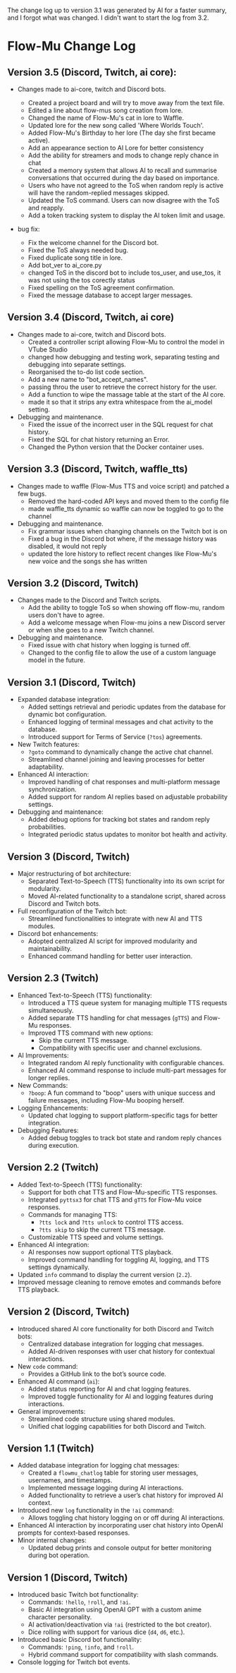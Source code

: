 The change log up to version 3.1 was generated by AI for a faster summary, and I forgot what was changed. I didn't want to start the log from 3.2.

# Flow-Mu Change Log 

## Version 3.5 (Discord, Twitch, ai core):
- Changes made to ai-core, twitch and Discord bots.
  - Created a project board and will try to move away from the text file.
  - Edited a line about flow-mus song creation from lore.
  - Changed the name of Flow-Mu's cat in lore to Waffle.
  - Updated lore for the new song called  'Where Worlds Touch'.
  - Added Flow-Mu's Birthday to her lore (The day she first became active).
  - Add an appearance section to AI Lore for better consistency
  - Add the ability for streamers and mods to change reply chance in chat
  - Created a memory system that allows AI to recall and summarise conversations that occurred during the day based on importance.
  - Users who have not agreed to the ToS when random reply is active will have the random-replied messages skipped.
  - Updated the ToS command. Users can now disagree with the ToS and reapply.
  - Add a token tracking system to display the AI token limit and usage.

- bug fix:
  - Fix the welcome channel for the Discord bot.
  - Fixed the ToS always needed bug.
  - Fixed duplicate song title in lore.
  - Add bot_ver to ai_core.py
  - changed ToS in the discord bot to include tos_user, and use_tos, it was not using the tos corectly status
  - Fixed spelling on the ToS agreement confirmation.
  - Fixed the message database to accept larger messages.


## Version 3.4 (Discord, Twitch, ai core)
- Changes made to ai-core, twitch and Discord bots.
  - Created a controller script allowing Flow-Mu to control the model in VTube Studio
  - changed how debugging and testing work, separating testing and debugging into separate settings.
  - Reorganised  the to-do list code section.
  - Add a new name to "bot_accept_names".
  - passing throu the user to retrieve the correct history for the user.
  - Add a function to wipe the massage table at the  start of the AI core.
  - made it so that it strips any extra whitespace from the ai_model setting.
- Debugging and maintenance.
  - Fixed the issue of the incorrect user in the SQL request for chat history.
  - Fixed the SQL for chat history returning an Error.
  - Changed the Python version that the Docker container uses.

## Version 3.3 (Discord, Twitch, waffle_tts)
- Changes made to waffle (Flow-Mus TTS and voice script) and patched a few bugs.
  - Removed the hard-coded API keys and moved them to the config file
  - made waffle_tts dynamic so waffle can now be toggled to go to the channel 
- Debugging and maintenance.
  - Fix grammar issues when changing channels on the Twitch bot is on
  - Fixed a bug in the Discord bot where, if the message history was disabled, it would not reply
  - updated the lore history to reflect recent changes like Flow-Mu's new voice and the songs she has written
  
## Version 3.2 (Discord, Twitch)
- Changes made to the Discord and Twitch scripts.
  - Add the ability to toggle ToS so when showing off flow-mu, random users don't have to agree.
  - Add a welcome message when Flow-mu joins a new Discord server or when she goes to a new Twitch channel.
- Debugging and maintenance.
  - Fixed issue with chat history when logging is turned off.
  - Changed to the config file to allow the use of a custom language model in the future.

## Version 3.1 (Discord, Twitch)
- Expanded database integration:
  - Added settings retrieval and periodic updates from the database for dynamic bot configuration.
  - Enhanced logging of terminal messages and chat activity to the database.
  - Introduced support for Terms of Service (`?tos`) agreements.
- New Twitch features:
  - `?goto` command to dynamically change the active chat channel.
  - Streamlined channel joining and leaving processes for better adaptability.
- Enhanced AI interaction:
  - Improved handling of chat responses and multi-platform message synchronization.
  - Added support for random AI replies based on adjustable probability settings.
- Debugging and maintenance:
  - Added debug options for tracking bot states and random reply probabilities.
  - Integrated periodic status updates to monitor bot health and activity.

## Version 3 (Discord, Twitch)
- Major restructuring of bot architecture:
  - Separated Text-to-Speech (TTS) functionality into its own script for modularity.
  - Moved AI-related functionality to a standalone script, shared across Discord and Twitch bots.
- Full reconfiguration of the Twitch bot:
  - Streamlined functionalities to integrate with new AI and TTS modules.
- Discord bot enhancements:
  - Adopted centralized AI script for improved modularity and maintainability.
  - Enhanced command handling for better user interaction.


## Version 2.3 (Twitch)
- Enhanced Text-to-Speech (TTS) functionality:
  - Introduced a TTS queue system for managing multiple TTS requests simultaneously.
  - Added separate TTS handling for chat messages (`gTTS`) and Flow-Mu responses.
  - Improved TTS command with new options:
    - Skip the current TTS message.
    - Compatibility with specific user and channel exclusions.
- AI Improvements:
  - Integrated random AI reply functionality with configurable chances.
  - Enhanced AI command response to include multi-part messages for longer replies.
- New Commands:
  - `?boop`: A fun command to "boop" users with unique success and failure messages, including Flow-Mu booping herself.
- Logging Enhancements:
  - Updated chat logging to support platform-specific tags for better integration.
- Debugging Features:
  - Added debug toggles to track bot state and random reply chances during execution.

## Version 2.2 (Twitch)
- Added Text-to-Speech (TTS) functionality:
  - Support for both chat TTS and Flow-Mu-specific TTS responses.
  - Integrated `pyttsx3` for chat TTS and `gTTS` for Flow-Mu voice responses.
  - Commands for managing TTS:
    - `?tts lock` and `?tts unlock` to control TTS access.
    - `?tts skip` to skip the current TTS message.
  - Customizable TTS speed and volume settings.
- Enhanced AI integration:
  - AI responses now support optional TTS playback.
  - Improved command handling for toggling AI, logging, and TTS settings dynamically.
- Updated `info` command to display the current version (`2.2`).
- Improved message cleaning to remove emotes and commands before TTS playback.

## Version 2 (Discord, Twitch)
- Introduced shared AI core functionality for both Discord and Twitch bots:
  - Centralized database integration for logging chat messages.
  - Added AI-driven responses with user chat history for contextual interactions.
- New `code` command:
  - Provides a GitHub link to the bot’s source code.
- Enhanced AI command (`ai`):
  - Added status reporting for AI and chat logging features.
  - Improved toggle functionality for AI and logging features during interactions.
- General improvements:
  - Streamlined code structure using shared modules.
  - Unified chat logging capabilities for both Discord and Twitch.


## Version 1.1 (Twitch)
- Added database integration for logging chat messages:
  - Created a `flowmu_chatlog` table for storing user messages, usernames, and timestamps.
  - Implemented message logging during AI interactions.
  - Added functionality to retrieve a user’s chat history for improved AI context.
- Introduced new `log` functionality in the `!ai` command:
  - Allows toggling chat history logging on or off during AI interactions.
- Enhanced AI interaction by incorporating user chat history into OpenAI prompts for context-based responses.
- Minor internal changes:
  - Updated debug prints and console output for better monitoring during bot operation.

## Version 1 (Discord, Twitch)
- Introduced basic Twitch bot functionality:
  - Commands: `!hello`, `!roll`, and `!ai`.
  - Basic AI integration using OpenAI GPT with a custom anime character personality.
  - AI activation/deactivation via `!ai` (restricted to the bot creator).
  - Dice rolling with support for various dice (`d4`, `d6`, etc.).
- Introduced basic Discord bot functionality:
  - Commands: `!ping`, `!info`, and `!roll`.
  - Hybrid command support for compatibility with slash commands.
- Console logging for Twitch bot events.
